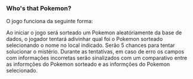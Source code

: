 ### Who's that Pokemon?


O jogo funciona da seguinte forma:
<br/>

Ao iniciar o jogo será sorteado um Pokemon aleatóriamente da base de dados, o jogador tentará adivinhar qual foi o Pokemon sorteado selecionando o nome no local indicado. Serão 5 chances para tentar solucionar o mistério. Durante as tentativas, em caso de erro os campos com informações incorretas serão sinalizados com um comparativo entre as informções do Pokemon sorteado e as informções do Pokemon selecionado.
